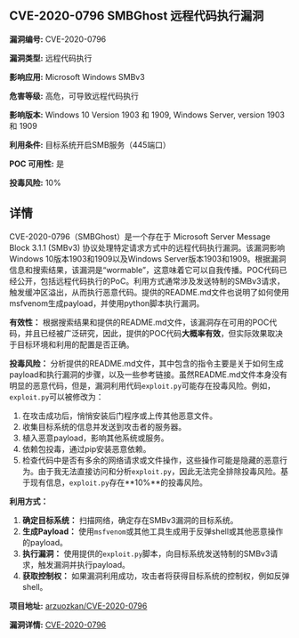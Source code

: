 ## CVE-2020-0796 SMBGhost 远程代码执行漏洞

**漏洞编号:** CVE-2020-0796

**漏洞类型:** 远程代码执行

**影响应用:** Microsoft Windows SMBv3

**危害等级:** 高危，可导致远程代码执行

**影响版本:** Windows 10 Version 1903 和 1909, Windows Server, version 1903 和 1909

**利用条件:** 目标系统开启SMB服务（445端口）

**POC 可用性:** 是

**投毒风险:** 10%

## 详情

CVE-2020-0796（SMBGhost）是一个存在于 Microsoft Server Message Block 3.1.1 (SMBv3) 协议处理特定请求方式中的远程代码执行漏洞。该漏洞影响Windows 10版本1903和1909以及Windows Server版本1903和1909。根据漏洞信息和搜索结果，该漏洞是“wormable”，这意味着它可以自我传播。POC代码已经公开，包括远程代码执行的PoC。利用方式通常涉及发送特制的SMBv3请求，触发缓冲区溢出，从而执行恶意代码。提供的README.md文件也说明了如何使用msfvenom生成payload，并使用python脚本执行漏洞。

**有效性：** 根据搜索结果和提供的README.md文件，该漏洞存在可用的POC代码，并且已经被广泛研究，因此，提供的POC代码**大概率有效**，但实际效果取决于目标环境和利用的配置是否正确。

**投毒风险：** 分析提供的README.md文件，其中包含的指令主要是关于如何生成payload和执行漏洞的步骤，以及一些参考链接。虽然README.md文件本身没有明显的恶意代码，但是，漏洞利用代码`exploit.py`可能存在投毒风险。例如，`exploit.py`可以被修改为：
1.  在攻击成功后，悄悄安装后门程序或上传其他恶意文件。
2.  收集目标系统的信息并发送到攻击者的服务器。
3.  植入恶意payload，影响其他系统或服务。
4.  依赖包投毒，通过pip安装恶意依赖。
5. 检查代码中是否有多余的网络请求或文件操作，这些操作可能是隐藏的恶意行为。由于我无法直接访问和分析`exploit.py`，因此无法完全排除投毒风险。基于现有信息，`exploit.py`存在**10%**的投毒风险。

**利用方式：**

1.  **确定目标系统：** 扫描网络，确定存在SMBv3漏洞的目标系统。
2.  **生成Payload：** 使用`msfvenom`或其他工具生成用于反弹shell或其他恶意操作的payload。
3.  **执行漏洞：** 使用提供的`exploit.py`脚本，向目标系统发送特制的SMBv3请求，触发漏洞并执行payload。
4.  **获取控制权：** 如果漏洞利用成功，攻击者将获得目标系统的控制权，例如反弹shell。

**项目地址:** [arzuozkan/CVE-2020-0796](https://github.com/arzuozkan/CVE-2020-0796)

**漏洞详情:** [CVE-2020-0796](https://nvd.nist.gov/vuln/detail/CVE-2020-0796)